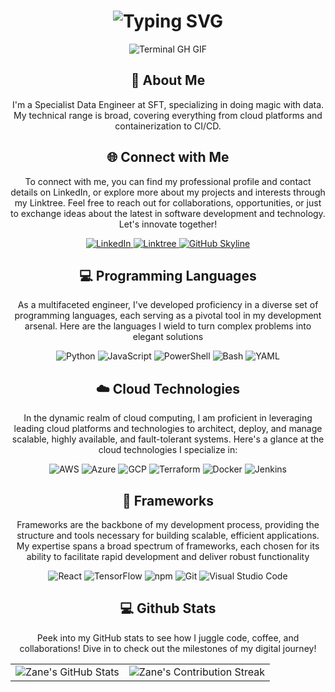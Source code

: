<div align="center">
    <h1><img src="https://readme-typing-svg.herokuapp.com?font=Jetbrains+mono&size=40&duration=3000&color=33FF33&center=true&vCenter=true&width=435&lines=Hey..+I'm+Femi;This+is..;..my+Github..;" alt="Typing SVG"/></h1>
    <p><img src="termina-gh.gif" alt="Terminal GH GIF" /></p>
</div>

<div align="center">
    <h2>🚀 About Me</h2>
<!--     <p><img src="termina-gh.gif  vvvvxxddd" alt="Terminal GH GIF" /></p> -->
    <p>I'm a Specialist Data Engineer at SFT, specializing in doing magic with data. My technical range is broad, covering everything from cloud platforms and containerization to CI/CD.</p>
</div>

<div align="center">
    <h2 align="center" class="section-heading">🌐 Connect with Me</h2>
    <p> To connect with me, you can find my professional profile and contact details on LinkedIn, or explore more about my projects and interests through my Linktree. Feel free to reach out for collaborations, opportunities, or just to exchange ideas about the latest in software development and technology. Let's innovate together! </p>
    <div align="center">
      <a href="https://www.linkedin.com/in/oluwafemi-olawoyin-mbcs-73a2a2163">
        <img src="https://img.shields.io/badge/OluwafemiOlawoyin-0077B5?style=for-the-badge&logo=linkedin&logoColor=white" alt="LinkedIn"/>
      </a>
      <a href="https://linktr.ee/FemiEngr">
        <img src="https://img.shields.io/badge/Linktree-39E09B?style=for-the-badge&logo=Linktree&logoColor=white" alt="Linktree"/>
      </a>
    <a href="https://github.com/Olawoyin007/Olawoyin007" target="_blank">
        <img src="https://img.shields.io/badge/View%20on%20GitHub-%230077B5.svg?&style=for-the-badge&logo=github&logoColor=white" alt="GitHub Skyline"/>
    </a>
    </div>
    <h2 align="center" class="section-heading">💻 Programming Languages</h2>
    <p> As a multifaceted engineer, I've developed proficiency in a diverse set of programming languages, each serving as a pivotal tool in my development arsenal. Here are the languages I wield to turn complex problems into elegant solutions</p>
    <div align="center">
      <img src="https://img.shields.io/badge/Python-3776AB?style=for-the-badge&logo=python&logoColor=white" alt="Python"/>
      <img src="https://img.shields.io/badge/JavaScript-F7DF1E?style=for-the-badge&logo=javascript&logoColor=black" alt="JavaScript"/>
      <img src="https://img.shields.io/badge/PowerShell-5391FE?style=for-the-badge&logo=powershell&logoColor=white" alt="PowerShell"/>
      <img src="https://img.shields.io/badge/Bash-4EAA25?style=for-the-badge&logo=gnu-bash&logoColor=white" alt="Bash"/>
      <img src="https://img.shields.io/badge/YAML-0A0A0A?style=for-the-badge" alt="YAML"/>
    </div>
    <h2 align="center" class="section-heading">☁️ Cloud Technologies</h2>
    <p>In the dynamic realm of cloud computing, I am proficient in leveraging leading cloud platforms and technologies to architect, deploy, and manage scalable, highly available, and fault-tolerant systems. Here's a glance at the cloud technologies I specialize in:</p>
    <div align="center">
      <img src="https://img.shields.io/badge/AWS-FF9900?style=for-the-badge&logo=amazonaws&logoColor=white" alt="AWS" />
      <img src="https://img.shields.io/badge/Azure-0089D6?style=for-the-badge&logo=microsoftazure&logoColor=white" alt="Azure"/>
      <img src="https://img.shields.io/badge/GCP-4285F4?style=for-the-badge&logo=googlecloud&logoColor=white" alt="GCP"/>
      <img src="https://img.shields.io/badge/Terraform-623CE4?style=for-the-badge&logo=terraform&logoColor=white" alt="Terraform"/>
      <img src="https://img.shields.io/badge/Docker-2496ED?style=for-the-badge&logo=docker&logoColor=white" alt="Docker"/>
      <img src="https://img.shields.io/badge/Jenkins-D24939?style=for-the-badge&logo=jenkins&logoColor=white" alt="Jenkins"/>
    </div>
    <h2 align="center" class="section-heading">🔧 Frameworks</h2>
    <p>Frameworks are the backbone of my development process, providing the structure and tools necessary for building scalable, efficient applications. My expertise spans a broad spectrum of frameworks, each chosen for its ability to facilitate rapid development and deliver robust functionality</p>
    <div align="center">
      <img src="https://img.shields.io/badge/React-20232A?style=for-the-badge&logo=react&logoColor=61DAFB" alt="React"/>
      <img src="https://img.shields.io/badge/TensorFlow-FF6F00?style=for-the-badge&logo=tensorflow&logoColor=white" alt="TensorFlow"/>
      <img src="https://img.shields.io/badge/npm-CB3837?style=for-the-badge&logo=npm&logoColor=white" alt="npm"/>
      <img src="https://img.shields.io/badge/Git-F05032?style=for-the-badge&logo=git&logoColor=white" alt="Git"/>
      <img src="https://img.shields.io/badge/Visual%20Studio%20Code-007ACC?style=for-the-badge&logo=visualstudiocode&logoColor=white" alt="Visual Studio Code"/>
    </div>
    <div align="center">
    <h2 align="center" class="section-heading"> 💻 Github Stats</h2>
    <p>Peek into my GitHub stats to see how I juggle code, coffee, and collaborations! Dive in to check out the milestones of my digital journey!</p>
     <table align="center" width="100%" height="100%" >
        <tr>
           <td><img style="border: none;" src="https://github-profile-summary-cards.vercel.app/api/cards/profile-details?username=Olawoyin007&theme=github_dark" alt="Zane's GitHub Stats"/></td>   
           <td><img style="border: none;" src="https://github-readme-streak-stats.herokuapp.com/?user=Olawoyin007&theme=merko" alt="Zane's Contribution Streak"/></td>
        </tr>
     </table>
     <table align="center" width="100%" height="100%" >
        <tr>
            <td><img style="border: none;" src="https://github-profile-summary-cards.vercel.app/api/cards/stats?username=Olawoyin007&theme=github_dark" alt="Zane's GitHub Stats"/></td>
            <td><img style="border: none;" src="https://github-profile-summary-cards.vercel.app/api/cards/productive-time?username=Olawoyin007&theme=github_dark&utcOffset=10" alt="Zane's GitHub Stats"/>
            <td><img style="border: none;" src="https://github-profile-summary-cards.vercel.app/api/cards/repos-per-language?username=Olawoyin007&theme=github_dark" alt="Zane's GitHub Stats"/></td>
            <td><img style="border: none;" src="https://github-profile-summary-cards.vercel.app/api/cards/most-commit-language?username=Olawoyin007&theme=github_dark" alt="Zane's GitHub Stats"/></td>
        </tr>
     </table>
    </div>
